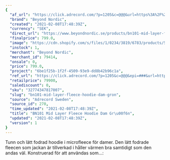 ```yaml
---
{
  "af_url": "https://click.adrecord.com/?p=1205&c=@@@&url=https%3A%2F%2Fwww.beyondnordic.se%2Fproducts%2Fbn101-mid-layer-fleece-hoodie-dam-gron",
  "brand": "Beyond Nordic",
  "created": "2021-02-08T17:48:39Z",
  "currency": "SEK",
  "direct_url": "https://www.beyondnordic.se/products/bn101-mid-layer-fleece-hoodie-dam-gron",
  "finalprice": 799.0,
  "image": "https://cdn.shopify.com/s/files/1/0234/3819/6783/products/52ecf85886119cabdf774cf09d1805f9bc66b1c1_2048x2048.jpg",
  "instock": 1,
  "merchant": "Beyond Nordic",
  "merchant_id": 79414,
  "onsale": 0,
  "price": 799.0,
  "project": "6be1f25b-1f2f-4509-93e9-dd8b42b96c1a",
  "ref_url": "https://click.adrecord.com/?p=1205&c=@@@&epi=###&url=https%3A%2F%2Fwww.beyondnordic.se%2Fproducts%2Fbn101-mid-layer-fleece-hoodie-dam-gron",
  "retailprice": 79900,
  "salediscount": 0,
  "sku": "32774347817007",
  "slug": "bn101-mid-layer-fleece-hoodie-dam-gron",
  "source": "Adrecord Sweden",
  "source_id": 270,
  "time_updated": "2021-02-08T17:48:39Z",
  "title": "BN101 Mid Layer Fleece Hoodie Dam Gr\u00f6n",
  "updated": "2021-02-08T17:48:39Z",
  "version": 1
}
---
```


Tunn och lätt fodrad hoodie i microfleece för damer. Den lätt fodrade fleecen som jackan är tillverkad i håller värmen bra samtidigt som den andas väl. Konstruerad för att användas som…:
